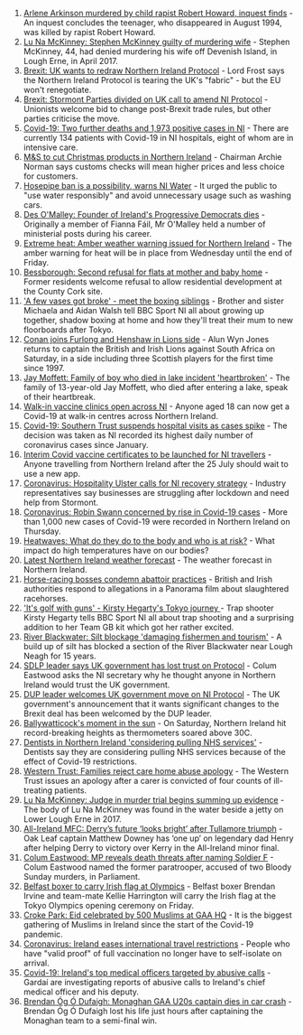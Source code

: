 1. [Arlene Arkinson murdered by child rapist Robert Howard, inquest finds](https://www.bbc.co.uk/news/uk-northern-ireland-57918801) - An inquest concludes the teenager, who disappeared in August 1994, was killed by rapist Robert Howard.
2. [Lu Na McKinney: Stephen McKinney guilty of murdering wife](https://www.bbc.co.uk/news/uk-northern-ireland-57916004) - Stephen McKinney, 44, had denied murdering his wife off Devenish Island, in Lough Erne, in April 2017.
3. [Brexit: UK wants to redraw Northern Ireland Protocol](https://www.bbc.co.uk/news/uk-politics-57911148) - Lord Frost says the Northern Ireland Protocol is tearing the UK's "fabric" - but the EU won't renegotiate.
4. [Brexit: Stormont Parties divided on UK call to amend NI Protocol](https://www.bbc.co.uk/news/uk-northern-ireland-57901928) - Unionists welcome bid to change post-Brexit trade rules, but other parties criticise the move.
5. [Covid-19: Two further deaths and 1,973 positive cases in NI](https://www.bbc.co.uk/news/uk-northern-ireland-57918797) - There are currently 134 patients with Covid-19 in NI hospitals, eight of whom are in intensive care.
6. [M&S to cut Christmas products in Northern Ireland](https://www.bbc.co.uk/news/business-57899239) - Chairman Archie Norman says customs checks will mean higher prices and less choice for customers.
7. [Hosepipe ban is a possibility, warns NI Water](https://www.bbc.co.uk/news/uk-northern-ireland-57914686) - It urged the public to "use water responsibly" and avoid unnecessary usage such as washing cars.
8. [Des O'Malley: Founder of Ireland's Progressive Democrats dies](https://www.bbc.co.uk/news/world-europe-57912473) - Originally a member of Fianna Fáil, Mr O'Malley held a number of ministerial posts during his career.
9. [Extreme heat: Amber weather warning issued for Northern Ireland](https://www.bbc.co.uk/news/uk-northern-ireland-57903564) - The amber warning for heat will be in place from Wednesday until the end of Friday.
10. [Bessborough: Second refusal for flats at mother and baby home](https://www.bbc.co.uk/news/world-europe-57899902) - Former residents welcome refusal to allow residential development at the County Cork site.
11. ['A few vases got broke' - meet the boxing siblings](https://www.bbc.co.uk/sport/av/olympics/57912664) - Brother and sister Michaela and Aidan Walsh tell BBC Sport NI all about growing up together, shadow boxing at home and how they'll treat their mum to new floorboards after Tokyo.
12. [Conan joins Furlong and Henshaw in Lions side](https://www.bbc.co.uk/sport/rugby-union/57914574) - Alun Wyn Jones returns to captain the British and Irish Lions against South Africa on Saturday, in a side including three Scottish players for the first time since 1997.
13. [Jay Moffett: Family of boy who died in lake incident 'heartbroken'](https://www.bbc.co.uk/news/uk-northern-ireland-57904812) - The family of 13-year-old Jay Moffett, who died after entering a lake, speak of their heartbreak.
14. [Walk-in vaccine clinics open across NI](https://www.bbc.co.uk/news/uk-northern-ireland-57863840) - Anyone aged 18 can now get a Covid-19 at walk-in centres across Northern Ireland.
15. [Covid-19: Southern Trust suspends hospital visits as cases spike](https://www.bbc.co.uk/news/uk-northern-ireland-57867718) - The decision was taken as NI recorded its highest daily number of coronavirus cases since January.
16. [Interim Covid vaccine certificates to be launched for NI travellers](https://www.bbc.co.uk/news/uk-northern-ireland-57868779) - Anyone travelling from Northern Ireland after the 25 July should wait to use a new app.
17. [Coronavirus: Hospitality Ulster calls for NI recovery strategy](https://www.bbc.co.uk/news/uk-northern-ireland-57857496) - Industry representatives say businesses are struggling after lockdown and need help from Stormont.
18. [Coronavirus: Robin Swann concerned by rise in Covid-19 cases](https://www.bbc.co.uk/news/uk-northern-ireland-57854088) - More than 1,000 new cases of Covid-19 were recorded in Northern Ireland on Thursday.
19. [Heatwaves: What do they do to the body and who is at risk?](https://www.bbc.co.uk/news/health-49112807) - What impact do high temperatures have on our bodies?
20. [Latest Northern Ireland weather forecast](https://www.bbc.co.uk/news/uk-northern-ireland-26018439) - The weather forecast in Northern Ireland.
21. [Horse-racing bosses condemn abattoir practices](https://www.bbc.co.uk/news/uk-57902663) - British and Irish authorities respond to allegations in a Panorama film about slaughtered racehorses.
22. ['It's golf with guns' - Kirsty Hegarty's Tokyo journey ](https://www.bbc.co.uk/sport/av/olympics/57865476) - Trap shooter Kirsty Hegarty tells BBC Sport NI all about trap shooting and a surprising addition to her Team GB kit which got her rather excited.
23. [River Blackwater: Silt blockage 'damaging fishermen and tourism'](https://www.bbc.co.uk/news/uk-northern-ireland-57841201) - A build up of silt has blocked a section of the River Blackwater near Lough Neagh for 15 years.
24. [SDLP leader says UK government has lost trust on Protocol](https://www.bbc.co.uk/news/uk-northern-ireland-57918324) - Colum Eastwood asks the NI secretary why he thought anyone in Northern Ireland would trust the UK government.
25. [DUP leader welcomes UK government move on NI Protocol](https://www.bbc.co.uk/news/uk-northern-ireland-57918319) - The UK government's announcement that it wants significant changes to the Brexit deal has been welcomed by the DUP leader.
26. [Ballywatticock's moment in the sun](https://www.bbc.co.uk/news/uk-northern-ireland-politics-57909358) - On Saturday, Northern Ireland hit record-breaking heights as thermometers soared above 30C.
27. [Dentists in Northern Ireland 'considering pulling NHS services'](https://www.bbc.co.uk/news/uk-northern-ireland-57889605) - Dentists say they are considering pulling NHS services because of the effect of Covid-19 restrictions.
28. [Western Trust: Families reject care home abuse apology](https://www.bbc.co.uk/news/uk-northern-ireland-foyle-west-57899386) - The Western Trust issues an apology after a carer is convicted of four counts of ill-treating patients.
29. [Lu Na McKinney: Judge in murder trial begins summing up evidence](https://www.bbc.co.uk/news/uk-northern-ireland-57894655) - The body of Lu Na McKinney was found in the water beside a jetty on Lower Lough Erne in 2017.
30. [All-Ireland MFC: Derry’s future ‘looks bright’ after Tullamore triumph](https://www.bbc.co.uk/sport/gaelic-games/57890977) - Oak Leaf captain Matthew Downey has ‘one up’ on legendary dad Henry after helping Derry to victory over Kerry in the All-Ireland minor final.
31. [Colum Eastwood: MP reveals death threats after naming Soldier F](https://www.bbc.co.uk/news/uk-northern-ireland-foyle-west-57863054) - Colum Eastwood named the former paratrooper, accused of two Bloody Sunday murders, in Parliament.
32. [Belfast boxer to carry Irish flag at Olympics](https://www.bbc.co.uk/sport/olympics/57898847) - Belfast boxer Brendan Irvine and team-mate Kellie Harrington will carry the Irish flag at the Tokyo Olympics opening ceremony on Friday.
33. [Croke Park: Eid celebrated by 500 Muslims at GAA HQ](https://www.bbc.co.uk/news/world-europe-57901923) - It is the biggest gathering of Muslims in Ireland since the start of the Covid-19 pandemic.
34. [Coronavirus: Ireland eases international travel restrictions](https://www.bbc.co.uk/news/world-europe-57886435) - People who have "valid proof" of full vaccination no longer have to self-isolate on arrival.
35. [Covid-19: Ireland's top medical officers targeted by abusive calls](https://www.bbc.co.uk/news/world-europe-57879013) - Gardaí are investigating reports of abusive calls to Ireland's chief medical officer and his deputy.
36. [Brendan Óg Ó Dufaigh: Monaghan GAA U20s captain dies in car crash](https://www.bbc.co.uk/news/world-europe-57873315) - Brendan Óg Ó Dufaigh lost his life just hours after captaining the Monaghan team to a semi-final win.
